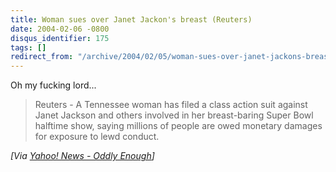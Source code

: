 ```yaml
---
title: Woman sues over Janet Jackon's breast (Reuters)
date: 2004-02-06 -0800
disqus_identifier: 175
tags: []
redirect_from: "/archive/2004/02/05/woman-sues-over-janet-jackons-breast-reuters.aspx/"
---
```


Oh my fucking lord...

> Reuters - A Tennessee woman has filed a class action suit against
> Janet Jackson and others involved in her breast-baring Super Bowl
> halftime show, saying millions of people are owed monetary damages for
> exposure to lewd conduct.

*[Via [Yahoo! News - Oddly
Enough](http://us.rd.yahoo.com/dailynews/rss/757/*http://story.news.yahoo.com/news?tmpl=story2&u=/nm/20040206/od_uk_nm/oukoe_media_jackson)]*

